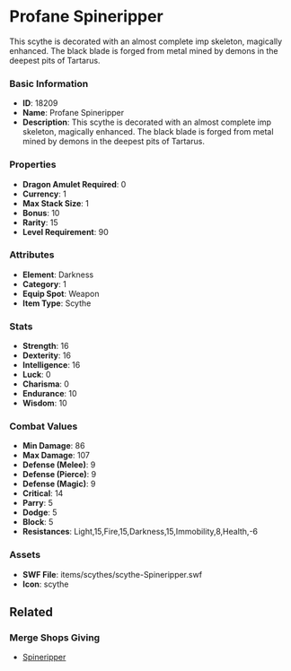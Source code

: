 # Profane Spineripper

This scythe is decorated with an almost complete imp skeleton, magically enhanced.  The black blade is forged from metal mined by demons in the deepest pits of Tartarus. 

### Basic Information

- **ID**: 18209
- **Name**: Profane Spineripper
- **Description**: This scythe is decorated with an almost complete imp skeleton, magically enhanced.  The black blade is forged from metal mined by demons in the deepest pits of Tartarus. 

### Properties

- **Dragon Amulet Required**: 0
- **Currency**: 1
- **Max Stack Size**: 1
- **Bonus**: 10
- **Rarity**: 15
- **Level Requirement**: 90

### Attributes

- **Element**: Darkness
- **Category**: 1
- **Equip Spot**: Weapon
- **Item Type**: Scythe

### Stats

- **Strength**: 16
- **Dexterity**: 16
- **Intelligence**: 16
- **Luck**: 0
- **Charisma**: 0
- **Endurance**: 10
- **Wisdom**: 10

### Combat Values

- **Min Damage**: 86
- **Max Damage**: 107
- **Defense (Melee)**: 9
- **Defense (Pierce)**: 9
- **Defense (Magic)**: 9
- **Critical**: 14
- **Parry**: 5
- **Dodge**: 5
- **Block**: 5
- **Resistances**: Light,15,Fire,15,Darkness,15,Immobility,8,Health,-6

### Assets

- **SWF File**: items/scythes/scythe-Spineripper.swf
- **Icon**: scythe

## Related

### Merge Shops Giving

- [Spineripper](../merge-shops/89-spineripper.md)

